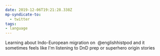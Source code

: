 ```yaml
---
date: 2019-12-06T19:21:28.338Z
mp-syndicate-to:
  - twitter
tags:
- language
---
```


Learning about Indo-European migration on &nbsp;@englishhistpod and it sometimes feels like I'm listening to DnD prep or superhero origin stories
